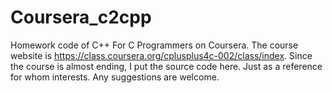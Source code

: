 Coursera_c2cpp
==============

Homework code of C++ For C Programmers on Coursera. 
The course website is https://class.coursera.org/cplusplus4c-002/class/index.
Since the course is almost ending, I put the source code here.
Just as a reference for whom interests. Any suggestions are welcome. 
